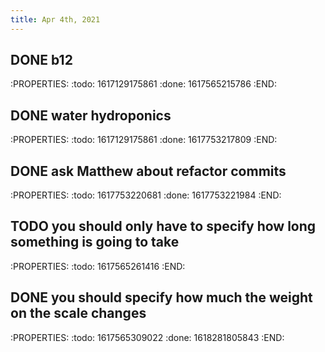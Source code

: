 ```yaml
---
title: Apr 4th, 2021
---
```


## DONE b12
:PROPERTIES:
:todo: 1617129175861
:done: 1617565215786
:END:
## DONE water hydroponics
:PROPERTIES:
:todo: 1617129175861
:done: 1617753217809
:END:
## DONE ask Matthew about refactor commits
:PROPERTIES:
:todo: 1617753220681
:done: 1617753221984
:END:
## TODO you should only have to specify how long something is going to take
:PROPERTIES:
:todo: 1617565261416
:END:
## DONE you should specify how much the weight on the scale changes
:PROPERTIES:
:todo: 1617565309022
:done: 1618281805843
:END:
